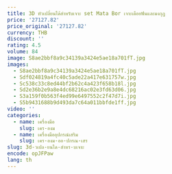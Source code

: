 ```yaml
---
title: 3D หัวเปลี่ยนได้สำหรับเจาะ set Mata Bor เจาะเดือยฟันและมงกุฏ
price: '27127.82'
price_original: '27127.82'
currency: THB
discount: ''
rating: 4.5
volume: 84
image: S8ae2bbf8a9c34139a3424e5ae18a701fT.jpg
images:
  - S8ae2bbf8a9c34139a3424e5ae18a701fT.jpg
  - Sdf024819a4fc40c5ade22a417e631757w.jpg
  - Sc538c33c8ed44bf2b62c4a423f658b18l.jpg
  - Sd2e36b2e9a8e4dc68216ac02e3fd63d06.jpg
  - S3a159f0b563f4ed99e6497552c2f47d7i.jpg
  - S5b9431688b9d493da7c64a011bbfde1ff.jpg
video: ''
categories:
  - name: เครื่องมือ
    slug: เคร-องม
  - name: เครื่องมืออุปกรณ์เสริม
    slug: เคร-องม-ออ-ปกรณ-เสร
slug: 3d-วเปล-ยนได-สำหร-บเจาะ
encode: opJFPaw
lang: th
---
```

  
